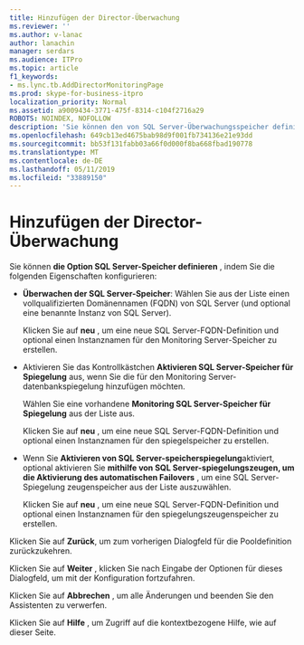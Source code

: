 ```yaml
---
title: Hinzufügen der Director-Überwachung
ms.reviewer: ''
ms.author: v-lanac
author: lanachin
manager: serdars
ms.audience: ITPro
ms.topic: article
f1_keywords:
- ms.lync.tb.AddDirectorMonitoringPage
ms.prod: skype-for-business-itpro
localization_priority: Normal
ms.assetid: a9009434-3771-475f-8314-c104f2716a29
ROBOTS: NOINDEX, NOFOLLOW
description: 'Sie können den von SQL Server-Überwachungsspeicher definieren, indem Sie die folgenden Eigenschaften konfigurieren:'
ms.openlocfilehash: 649cb13ed4675bab98d9f001fb734136e21e93dd
ms.sourcegitcommit: bb53f131fabb03a66f0d000f8ba668fbad190778
ms.translationtype: MT
ms.contentlocale: de-DE
ms.lasthandoff: 05/11/2019
ms.locfileid: "33889150"
---
```

# <a name="add-director-monitoring"></a>Hinzufügen der Director-Überwachung
 
Sie können **die Option SQL Server-Speicher definieren** , indem Sie die folgenden Eigenschaften konfigurieren:
  
- **Überwachen der SQL Server-Speicher**: Wählen Sie aus der Liste einen vollqualifizierten Domänennamen (FQDN) von SQL Server (und optional eine benannte Instanz von SQL Server).
    
    Klicken Sie auf **neu** , um eine neue SQL Server-FQDN-Definition und optional einen Instanznamen für den Monitoring Server-Speicher zu erstellen.
    
- Aktivieren Sie das Kontrollkästchen **Aktivieren SQL Server-Speicher für Spiegelung** aus, wenn Sie die für den Monitoring Server-datenbankspiegelung hinzufügen möchten.
    
    Wählen Sie eine vorhandene **Monitoring SQL Server-Speicher für Spiegelung** aus der Liste aus.
    
    Klicken Sie auf **neu** , um eine neue SQL Server-FQDN-Definition und optional einen Instanznamen für den spiegelspeicher zu erstellen.
    
- Wenn Sie **Aktivieren von SQL Server-speicherspiegelung**aktiviert, optional aktivieren Sie **mithilfe von SQL Server-spiegelungszeugen, um die Aktivierung des automatischen Failovers** , um eine SQL Server-Spiegelung zeugenspeicher aus der Liste auszuwählen.
    
    Klicken Sie auf **neu** , um eine neue SQL Server-FQDN-Definition und optional einen Instanznamen für den spiegelungszeugenspeicher zu erstellen.
    
Klicken Sie auf **Zurück**, um zum vorherigen Dialogfeld für die Pooldefinition zurückzukehren.
  
Klicken Sie auf **Weiter** , klicken Sie nach Eingabe der Optionen für dieses Dialogfeld, um mit der Konfiguration fortzufahren.
  
Klicken Sie auf **Abbrechen** , um alle Änderungen und beenden Sie den Assistenten zu verwerfen.
  
Klicken Sie auf **Hilfe** , um Zugriff auf die kontextbezogene Hilfe, wie auf dieser Seite.
  

